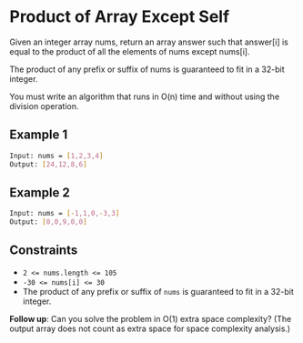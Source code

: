 # Product of Array Except Self

Given an integer array nums, return an array answer such that answer[i] is equal to the product of all the elements of nums except nums[i].

The product of any prefix or suffix of nums is guaranteed to fit in a 32-bit integer.

You must write an algorithm that runs in O(n) time and without using the division operation.

## Example 1

```bash
Input: nums = [1,2,3,4]
Output: [24,12,8,6]
```

## Example 2

```bash
Input: nums = [-1,1,0,-3,3]
Output: [0,0,9,0,0]
```

## Constraints

- `2 <= nums.length <= 105`
- `-30 <= nums[i] <= 30`
- The product of any prefix or suffix of `nums` is guaranteed to fit in a 32-bit integer.

**Follow up**: Can you solve the problem in O(1) extra space complexity? (The output array does not count as extra space for space complexity analysis.)
